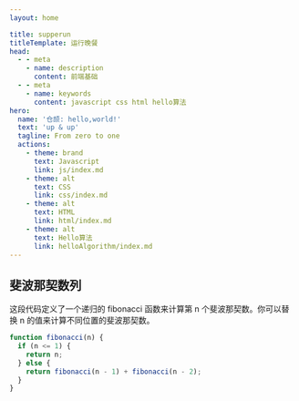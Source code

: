 ```yaml
---
layout: home

title: supperun
titleTemplate: 运行晚餐
head:
  - - meta
    - name: description
      content: 前端基础
  - - meta
    - name: keywords
      content: javascript css html hello算法
hero:
  name: '仓颉: hello,world!'
  text: 'up & up'
  tagline: From zero to one
  actions:
    - theme: brand
      text: Javascript
      link: js/index.md
    - theme: alt
      text: CSS
      link: css/index.md
    - theme: alt
      text: HTML
      link: html/index.md
    - theme: alt
      text: Hello算法
      link: helloAlgorithm/index.md
---
```


## 斐波那契数列

这段代码定义了一个递归的 fibonacci 函数来计算第 n 个斐波那契数。你可以替换 n 的值来计算不同位置的斐波那契数。

```js
function fibonacci(n) {
  if (n <= 1) {
    return n;
  } else {
    return fibonacci(n - 1) + fibonacci(n - 2);
  }
}
```
